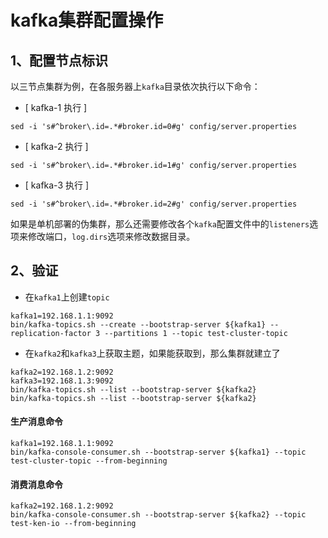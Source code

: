 # kafka集群配置操作
## 1、配置节点标识
以三节点集群为例，在各服务器上`kafka`目录依次执行以下命令：  
- [ kafka-1 执行 ]
```shell
sed -i 's#^broker\.id=.*#broker.id=0#g' config/server.properties
```
- [ kafka-2 执行 ]
```shell
sed -i 's#^broker\.id=.*#broker.id=1#g' config/server.properties
```
- [ kafka-3 执行 ]
```shell
sed -i 's#^broker\.id=.*#broker.id=2#g' config/server.properties
```
如果是单机部署的伪集群，那么还需要修改各个`kafka`配置文件中的`listeners`选项来修改端口，`log.dirs`选项来修改数据目录。

## 2、验证
- 在`kafka1`上创建`topic`
```shell
kafka1=192.168.1.1:9092
bin/kafka-topics.sh --create --bootstrap-server ${kafka1} --replication-factor 3 --partitions 1 --topic test-cluster-topic
```
- 在`kafka2`和`kafka3`上获取主题，如果能获取到，那么集群就建立了
```shell
kafka2=192.168.1.2:9092
kafka3=192.168.1.3:9092
bin/kafka-topics.sh --list --bootstrap-server ${kafka2}
bin/kafka-topics.sh --list --bootstrap-server ${kafka2}
```

#### 生产消息命令
```shell
kafka1=192.168.1.1:9092
bin/kafka-console-consumer.sh --bootstrap-server ${kafka1} --topic test-cluster-topic --from-beginning
```
#### 消费消息命令
```shell
kafka2=192.168.1.2:9092
bin/kafka-console-consumer.sh --bootstrap-server ${kafka2} --topic test-ken-io --from-beginning
```
